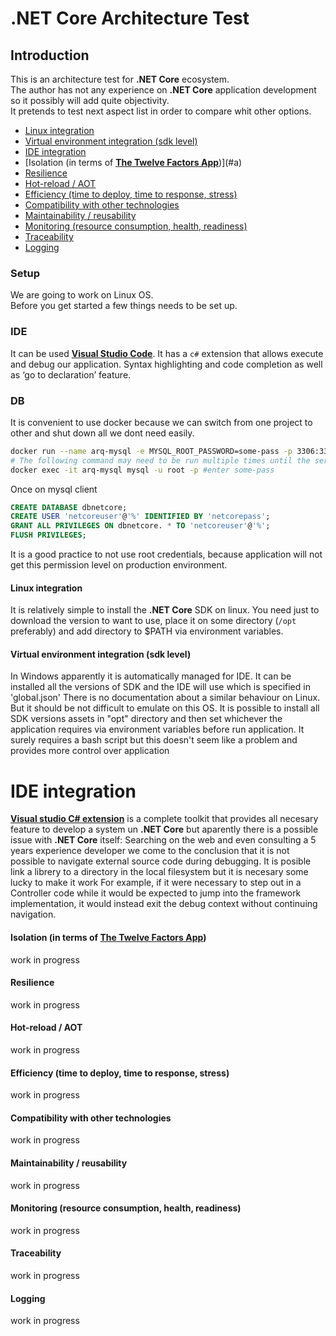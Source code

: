 # .NET Core Architecture Test

## Introduction
This is an architecture test for **.NET Core** ecosystem.    
The author has not any experience on **.NET Core** application development so it possibly will add quite objectivity.    
It pretends to test next aspect list in order to compare whit other options.    

- [Linux integration](#linux-integration)
- [Virtual environment integration (sdk level)](#virtual-environment-integration-sdk-level)
- [IDE integration](#ide-integration)
- [Isolation (in terms of [**The Twelve Factors App**](https://12factor.net/))](#a)
- [Resilience](#resilience)
- [Hot-reload / AOT](#hot-reload-aot)
- [Efficiency (time to deploy, time to response, stress)](#a)
- [Compatibility with other technologies](#a)
- [Maintainability / reusability](#a)
- [Monitoring (resource consumption, health, readiness)](#a)
- [Traceability](#a)
- [Logging](#a)

### Setup
We are going to work on Linux OS.    
Before you get started a few things needs to be set up.    

### IDE
It can be used [**Visual Studio Code**](https://code.visualstudio.com/). It has a `c#` extension that allows execute and debug our application. Syntax highlighting and code completion as well as ‘go to declaration’ feature.    

### DB
It is convenient to use docker because we can switch from one project to other and shut down all we dont need easily.    
``` sh
docker run --name arq-mysql -e MYSQL_ROOT_PASSWORD=some-pass -p 3306:3306 -d mysql
# The following command may need to be run multiple times until the server is fully available
docker exec -it arq-mysql mysql -u root -p #enter some-pass
```

Once on mysql client
``` sql
CREATE DATABASE dbnetcore;
CREATE USER 'netcoreuser'@'%' IDENTIFIED BY 'netcorepass';
GRANT ALL PRIVILEGES ON dbnetcore. * TO 'netcoreuser'@'%';
FLUSH PRIVILEGES;
```
It is a good practice to not use root credentials, because application will not get this permission level on production environment.   

#### Linux integration
It is relatively simple to install the **.NET Core** SDK on linux. You need just to download the version to want to use, place it on some directory (`/opt` preferably) and add directory to $PATH via environment variables.

#### Virtual environment integration (sdk level)
In Windows apparently it is automatically managed for IDE. It can be installed all the versions of SDK and the IDE will use which is specified in 'global.json'
There is no documentation about a similar behaviour on Linux. But it should be not difficult to emulate on this OS. It is possible to install all SDK versions assets in "opt" directory and then set whichever the application requires via environment variables before run application. It surely requires a bash script but this doesn't seem like a problem and provides more control over application

# IDE integration
[**Visual studio C# extension**](https://code.visualstudio.com/docs/languages/csharp#_installing-c35-support) is a complete toolkit that provides all necesary feature to develop a system un **.NET Core** but aparently there is a possible issue with **.NET Core** itself: 
Searching on the web and even consulting a 5 years experience developer we come to the conclusion that it is not possible to navigate external source code during debugging. It is posible link a librery to a directory in the local filesystem but it is necesary some lucky to make it work
For example, if it were necessary to step out in a Controller code while it would be expected to jump into the framework implementation, it would instead exit the debug context without continuing navigation. 

#### Isolation (in terms of [**The Twelve Factors App**](https://12factor.net/))    
work in progress    

#### Resilience
work in progress    

#### Hot-reload / AOT    
work in progress    

#### Efficiency (time to deploy, time to response, stress)    
work in progress    

#### Compatibility with other technologies    
work in progress    

#### Maintainability / reusability     
work in progress    

#### Monitoring (resource consumption, health, readiness)    
work in progress    

#### Traceability    
work in progress    

#### Logging    
work in progress    
